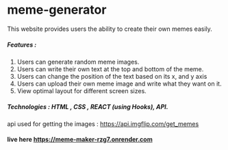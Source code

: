# meme-generator

This website provides users the ability to create their own memes easily.

##### Features :
1. Users can generate random meme images.
2. Users can write their own text at the top and bottom of the meme.
3. Users can change the position of the text based on its x, and y axis
4. Users can upload their own meme image and write what they want on it.
5. View optimal layout for different screen sizes.


##### Technologies : HTML , CSS , REACT (using Hooks), API.
  
api used for getting the images  : https://api.imgflip.com/get_memes

#### live here https://meme-maker-rzg7.onrender.com

